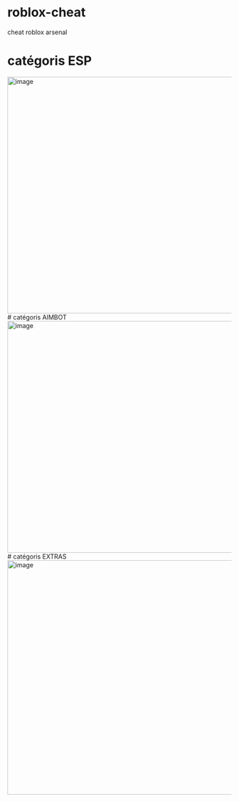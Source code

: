 # roblox-cheat
cheat roblox arsenal 
# catégoris ESP
<img width="528" height="532" alt="image" src="https://github.com/user-attachments/assets/c29a2145-ddb3-4bc4-8a32-a1a784cf4362" />
# catégoris AIMBOT
<img width="520" height="521" alt="image" src="https://github.com/user-attachments/assets/391edfb4-75ab-4712-9e68-6fd0fcf6a46b" />
# catégoris EXTRAS
<img width="525" height="527" alt="image" src="https://github.com/user-attachments/assets/edb7a7e6-d5f2-47cd-9d09-9bcac51128c7" />
